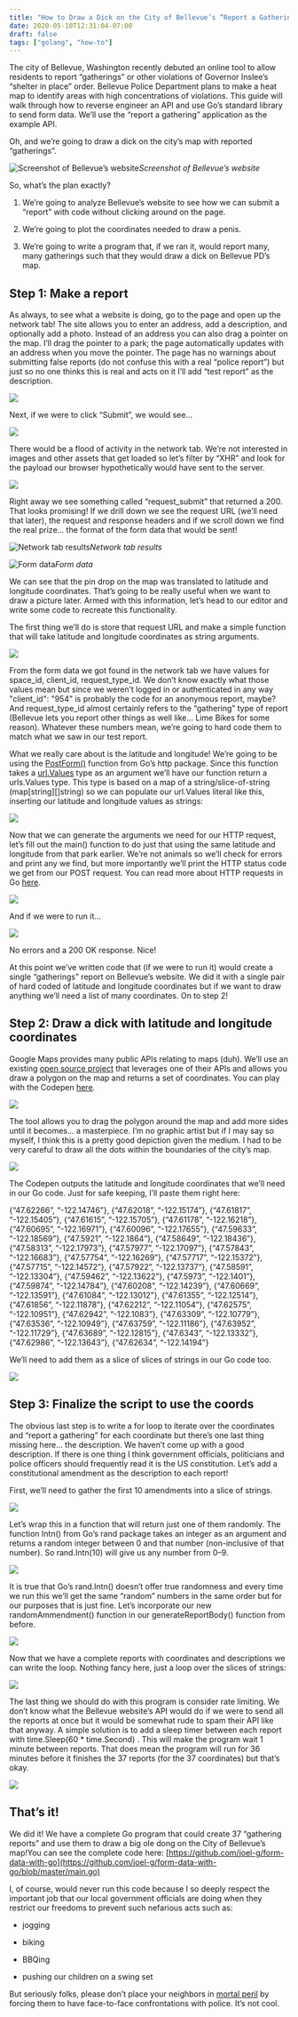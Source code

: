 ```yaml
---
title: "How to Draw a Dick on the City of Bellevue’s “Report a Gathering” Map With Go"
date: 2020-05-10T12:31:04-07:00
draft: false
tags: ["golang", "how-to"]
---
```


The city of Bellevue, Washington recently debuted an online tool to allow residents to report “gatherings” or other violations of Governor Inslee’s “shelter in place” order. Bellevue Police Department plans to make a heat map to identify areas with high concentrations of violations. This guide will walk through how to reverse engineer an API and use Go’s standard library to send form data. We’ll use the “report a gathering” application as the example API.

Oh, and we’re going to draw a dick on the city’s map with reported “gatherings”.

![Screenshot of Bellevue’s website](https://cdn-images-1.medium.com/max/4212/1*GkL2jqF9SAjYUox6puJAZg.png)*Screenshot of Bellevue’s website*

So, what’s the plan exactly?

1. We’re going to analyze Bellevue’s website to see how we can submit a “report” with code without clicking around on the page.

1. We’re going to plot the coordinates needed to draw a penis.

1. We’re going to write a program that, if we ran it, would report many, many gatherings such that they would draw a dick on Bellevue PD’s map.

## Step 1: Make a report

As always, to see what a website is doing, go to the page and open up the network tab! The site allows you to enter an address, add a description, and optionally add a photo. Instead of an address you can also drag a pointer on the map. I’ll drag the pointer to a park; the page automatically updates with an address when you move the pointer. The page has no warnings about submitting false reports (do not confuse this with a real “police report”) but just so no one thinks this is real and acts on it I’ll add “test report” as the description.

![](https://cdn-images-1.medium.com/max/6720/1*oC4GLs8il5Pci76e1rQiUQ.png)

Next, if we were to click “Submit”, we would see…

![](https://cdn-images-1.medium.com/max/3408/1*u73Kp0rNjWcLMnhdyoLdYQ.png)

There would be a flood of activity in the network tab. We’re not interested in images and other assets that get loaded so let’s filter by “XHR” and look for the payload our browser hypothetically would have sent to the server.

![](https://cdn-images-1.medium.com/max/2800/1*SmmauL1J3ppRfpOr38oV9Q.png)

Right away we see something called “request_submit” that returned a 200. That looks promising! If we drill down we see the request URL (we’ll need that later), the request and response headers and if we scroll down we find the real prize… the format of the form data that would be sent!

![Network tab results](https://cdn-images-1.medium.com/max/3380/1*ercdQCmgp-hz1tQoYAzpSQ.png)*Network tab results*

![Form data](https://cdn-images-1.medium.com/max/2452/1*zkQU65DzcI6R2txWh6woWQ.png)*Form data*

We can see that the pin drop on the map was translated to latitude and longitude coordinates. That’s going to be really useful when we want to draw a picture later. Armed with this information, let’s head to our editor and write some code to recreate this functionality.

The first thing we’ll do is store that request URL and make a simple function that will take latitude and longitude coordinates as string arguments.

![](https://cdn-images-1.medium.com/max/2576/1*etf3_EBvnWas1Jtz-PdpBA.png)

From the form data we got found in the network tab we have values for space_id, client_id, request_type_id. We don’t know exactly what those values mean but since we weren’t logged in or authenticated in any way "client_id": "954" is probably the code for an anonymous report, maybe? And request_type_id almost certainly refers to the “gathering” type of report (Bellevue lets you report other things as well like… Lime Bikes for some reason). Whatever these numbers mean, we’re going to hard code them to match what we saw in our test report.

What we really care about is the latitude and longitude! We’re going to be using the [PostForm()](https://golang.org/pkg/net/http/#Client.PostForm) function from Go’s http package. Since this function takes a [url.Values](https://golang.org/pkg/net/url/) type as an argument we’ll have our function return a urls.Values type. This type is based on a map of a string/slice-of-string (map[string][]string) so we can populate our url.Values literal like this, inserting our latitude and longitude values as strings:

![](https://cdn-images-1.medium.com/max/2524/1*3sqif7u8XpQr7mbaVEs7tQ.png)

Now that we can generate the arguments we need for our HTTP request, let’s fill out the main() function to do just that using the same latitude and longitude from that park earlier. We’re not animals so we’ll check for errors and print any we find, but more importantly we’ll print the HTTP status code we get from our POST request. You can read more about HTTP requests in Go [here](https://gobyexample.com/http-clients).

![](https://cdn-images-1.medium.com/max/3112/1*hFaLXuOxiCMmmV9C5cWIeA.png)

And if we were to run it…

![](https://cdn-images-1.medium.com/max/2000/1*fHoZOmvfKgOGqWI_oCDAPw.png)

No errors and a 200 OK response. Nice!

At this point we’ve written code that (if we were to run it) would create a single “gatherings” report on Bellevue’s website. We did it with a single pair of hard coded of latitude and longitude coordinates but if we want to draw anything we’ll need a list of many coordinates. On to step 2!

## Step 2: Draw a dick with latitude and longitude coordinates

Google Maps provides many public APIs relating to maps (duh). We’ll use an existing [open source project](https://github.com/jeremy-hawes/google-maps-coordinates-polygon-tool) that leverages one of their APIs and allows you draw a polygon on the map and returns a set of coordinates. You can play with the Codepen [here](https://codepen.io/jhawes/pen/ujdgK).

![](https://cdn-images-1.medium.com/max/6716/1*J1N8bKG42U9QGCdw3y9PlQ.png)

The tool allows you to drag the polygon around the map and add more sides until it becomes… a masterpiece. I’m no graphic artist but if I may say so myself, I think this is a pretty good depiction given the medium. I had to be very careful to draw all the dots within the boundaries of the city’s map.

![](https://cdn-images-1.medium.com/max/3292/1*Pn9mHkjDJwGl0xEnJ_U5SQ.png)

The Codepen outputs the latitude and longitude coordinates that we’ll need in our Go code. Just for safe keeping, I’ll paste them right here:

{“47.62266”, “-122.14746”}, {“47.62018”, “-122.15174”}, {“47.61817”, “-122.15405”}, {“47.61615”, “-122.15705”}, {“47.61178”, “-122.16218”}, {“47.60695”, “-122.16971”}, {“47.60096”, “-122.17655”}, {“47.59633”, “-122.18569”}, {“47.5921”, “-122.1864”}, {“47.58649”, “-122.18436”}, {“47.58313”, “-122.17973”}, {“47.57977”, “-122.17097”}, {“47.57843”, “-122.16683”}, {“47.57754”, “-122.16269”}, {“47.57717”, “-122.15372”}, {“47.57715”, “-122.14572”}, {“47.57922”, “-122.13737”}, {“47.58591”, “-122.13304”}, {“47.59462”, “-122.13622”}, {“47.5973”, “-122.1401”}, {“47.59874”, “-122.14784”}, {“47.60208”, “-122.14239”}, {“47.60669”, “-122.13591”}, {“47.61084”, “-122.13012”}, {“47.61355”, “-122.12514”}, {“47.61856”, “-122.11878”}, {“47.62212”, “-122.11054”}, {“47.62575”, “-122.10951”}, {“47.62942”, “-122.1083”}, {“47.63309”, “-122.10779”}, {“47.63536”, “-122.10949”}, {“47.63759”, “-122.11186”}, {“47.63952”, “-122.11729”}, {“47.63689”, “-122.12815”}, {“47.6343”, “-122.13332”}, {“47.62986”, “-122.13643”}, {“47.62634”, “-122.14194”}

We’ll need to add them as a slice of slices of strings in our Go code too.

![](https://cdn-images-1.medium.com/max/4968/1*srTSrCrxzYC0x-TRIYBZiw.png)

## Step 3: Finalize the script to use the coords

The obvious last step is to write a for loop to iterate over the coordinates and “report a gathering” for each coordinate but there’s one last thing missing here… the description. We haven’t come up with a good description. If there is one thing I think government officials, politicians and police officers should frequently read it is the US constitution. Let’s add a constitutional amendment as the description to each report!

First, we’ll need to gather the first 10 amendments into a slice of strings.

![](https://cdn-images-1.medium.com/max/4876/1*bULCM-v5l8Y1xniFGkT9ng.png)

Let’s wrap this in a function that will return just one of them randomly. The function Intn() from Go’s rand package takes an integer as an argument and returns a random integer between 0 and that number (non-inclusive of that number). So rand.Intn(10) will give us any number from 0–9.

![](https://cdn-images-1.medium.com/max/2000/1*XA7AKbDNzPU407IUHX0lPA.png)

It is true that Go’s rand.Intn() doesn’t offer true randomness and every time we run this we’ll get the same “random” numbers in the same order but for our purposes that is just fine. Let’s incorporate our new randomAmmendment() function in our generateReportBody() function from before.

![](https://cdn-images-1.medium.com/max/2000/1*V2uiHcAFQwF8_6BZBgx6JA.png)

Now that we have a complete reports with coordinates and descriptions we can write the loop. Nothing fancy here, just a loop over the slices of strings:

![](https://cdn-images-1.medium.com/max/2416/1*QmFqy9ghDpib9FMg7078Lw.png)

The last thing we should do with this program is consider rate limiting. We don’t know what the Bellevue website’s API would do if we were to send all the reports at once but it would be somewhat rude to spam their API like that anyway. A simple solution is to add a sleep timer between each report with time.Sleep(60 * time.Second) . This will make the program wait 1 minute between reports. That does mean the program will run for 36 minutes before it finishes the 37 reports (for the 37 coordinates) but that’s okay.

![](https://cdn-images-1.medium.com/max/2380/1*Kg9ejWg8zvuChCLu5NBwvw.png)

## That’s it!

We did it! We have a complete Go program that could create 37 “gathering reports” and use them to draw a big ole dong on the City of Bellevue’s map!You can see the complete code here: [https://github.com/joel-g/form-data-with-go](https://github.com/joel-g/form-data-with-go/blob/master/main.go)

I, of course, would never run this code because I so deeply respect the important job that our local government officials are doing when they restrict our freedoms to prevent such nefarious acts such as:

* jogging

* biking

* BBQing

* pushing our children on a swing set

But seriously folks, please don’t place your neighbors in [mortal peril](http://policewatch.herokuapp.com/) by forcing them to have face-to-face confrontations with police. It’s not cool.
